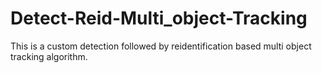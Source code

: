 # Detect-Reid-Multi_object-Tracking
This is a custom detection followed by reidentification based multi object tracking algorithm. 
